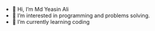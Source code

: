 - 👋 Hi, I’m Md Yeasin Ali
- 👀 I’m interested in programming and problems solving.
- 🌱 I’m currently learning coding 
